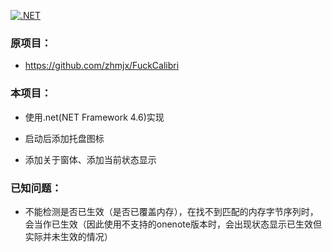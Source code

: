 [![.NET](https://github.com/he1a2s0/FuckCalibri.net/actions/workflows/dotnet.yml/badge.svg)](https://github.com/he1a2s0/FuckCalibri.net/actions/workflows/dotnet.yml)

### 原项目：

- https://github.com/zhmjx/FuckCalibri

### 本项目：

- 使用.net(NET Framework 4.6)实现

- 启动后添加托盘图标

- 添加关于窗体、添加当前状态显示

### 已知问题：

- 不能检测是否已生效（是否已覆盖内存），在找不到匹配的内存字节序列时，会当作已生效（因此使用不支持的onenote版本时，会出现状态显示已生效但实际并未生效的情况）
